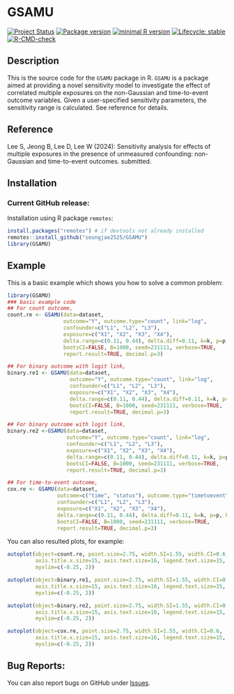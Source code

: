 
<!-- README.md is generated from README.Rmd. Please edit that file -->

# GSAMU

<!-- badges: start -->

[![Project
Status](https://www.repostatus.org/badges/latest/active.svg)](https://www.repostatus.org/#active/)
[![Package
version](https://img.shields.io/badge/GitHub-1.0.0-orange.svg)](https://github.com/seungjae2525/GSAMU/)
[![minimal R
version](https://img.shields.io/badge/R-v4.0.0+-blue.svg)](https://cran.r-project.org/)
[![Lifecycle:
stable](https://img.shields.io/badge/lifecycle-stable-brightgreen.svg)](https://lifecycle.r-lib.org/articles/stages.html#stable)
[![R-CMD-check](https://github.com/seungjae2525/GSAMU/actions/workflows/R-CMD-check.yaml/badge.svg)](https://github.com/seungjae2525/GSAMU/actions/workflows/R-CMD-check.yaml)
<!-- badges: end -->

## Description

This is the source code for the `GSAMU` package in R. `GSAMU` is a
package aimed at providing a novel sensitivity model to investigate the
effect of correlated multiple exposures on the non-Gaussian and
time-to-event outcome variables. Given a user-specified sensitivity
parameters, the sensitivity range is calculated. See reference for
details.

## Reference

Lee S, Jeong B, Lee D, Lee W (2024): Sensitivity analysis for effects of
multiple exposures in the presence of unmeasured confounding:
non-Gaussian and time-to-event outcomes. submitted.

## Installation

### Current GitHub release:

Installation using R package `remotes`:

``` r
install.packages("remotes") # if devtools not already installed
remotes::install_github("seungjae2525/GSAMU")
library(GSAMU)
```

## Example

This is a basic example which shows you how to solve a common problem:

``` r
library(GSAMU)
### basic example code
## For count outcome, 
count.re <- GSAMU(data=dataset, 
                  outcome="Y", outcome.type="count", link="log",
                  confounder=c("L1", "L2", "L3"),
                  exposure=c("X1", "X2", "X3", "X4"),
                  delta.range=c(0.11, 0.44), delta.diff=0.11, k=k, p=p, bound=bound,
                  bootsCI=FALSE, B=1000, seed=231111, verbose=TRUE,
                  report.result=TRUE, decimal.p=3)

## For binary outcome with logit link, 
binary.re1 <- GSAMU(data=dataset, 
                    outcome="Y", outcome.type="count", link="log",
                    confounder=c("L1", "L2", "L3"),
                    exposure=c("X1", "X2", "X3", "X4"),
                    delta.range=c(0.11, 0.44), delta.diff=0.11, k=k, p=p, bound=bound,
                    bootsCI=FALSE, B=1000, seed=231111, verbose=TRUE,
                    report.result=TRUE, decimal.p=3)

## For binary outcome with logit link, 
binary.re2 <-GSAMU(data=dataset, 
                   outcome="Y", outcome.type="count", link="log",
                   confounder=c("L1", "L2", "L3"),
                   exposure=c("X1", "X2", "X3", "X4"),
                   delta.range=c(0.11, 0.44), delta.diff=0.11, k=k, p=p, bound=bound,
                   bootsCI=FALSE, B=1000, seed=231111, verbose=TRUE,
                   report.result=TRUE, decimal.p=3)

## For time-to-event outcome, 
cox.re <- GSAMU(data=dataset, 
                outcome=c("time", "status"), outcome.type="timetoevent", link=NULL,
                confounder=c("L1", "L2", "L3"),
                exposure=c("X1", "X2", "X3", "X4"),
                delta.range=c(0.11, 0.44), delta.diff=0.11, k=k, p=p, bound=bound,
                bootsCI=FALSE, B=1000, seed=231111, verbose=TRUE,
                report.result=TRUE, decimal.p=3)
```

You can also resulted plots, for example:

``` r
autoplot(object=count.re, point.size=2.75, width.SI=1.55, width.CI=0.6,
         axis.title.x.size=15, axis.text.size=16, legend.text.size=15,
         myxlim=c(-0.25, 2))

autoplot(object=binary.re1, point.size=2.75, width.SI=1.55, width.CI=0.6,
         axis.title.x.size=15, axis.text.size=16, legend.text.size=15,
         myxlim=c(-0.25, 2))

autoplot(object=binary.re2, point.size=2.75, width.SI=1.55, width.CI=0.6,
         axis.title.x.size=15, axis.text.size=16, legend.text.size=15,
         myxlim=c(-0.25, 2))

autoplot(object=cox.re, point.size=2.75, width.SI=1.55, width.CI=0.6,
         axis.title.x.size=15, axis.text.size=16, legend.text.size=15,
         myxlim=c(-0.25, 2))
```

## Bug Reports:

You can also report bugs on GitHub under
[Issues](https://github.com/seungjae2525/GSAMU/issues/).
